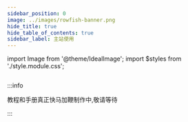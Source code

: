 ```yaml
---
sidebar_position: 0
image: ../images/rowfish-banner.png
hide_title: true
hide_table_of_contents: true
sidebar_label: 主站使用
---
```


import Image from '@theme/IdealImage';
import $styles from './style.module.css';

<div className={$styles.banner}>
    <Image img={require('../images/rowfish-banner.png')} />
</div>

:::info

教程和手册真正快马加鞭制作中,敬请等待

:::
